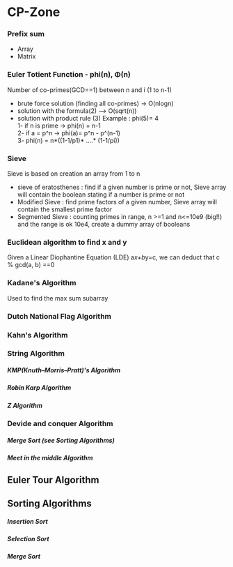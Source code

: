 # CP-Zone

### Prefix sum
  - Array
  - Matrix
### Euler Totient Function - phi(n), Φ(n)
  Number of co-primes(GCD==1) between n and i (1 to n-1)
  - brute force solution (finding all co-primes) -> O(nlogn)  
  - solution with the formula(2) --> O(sqrt(n)) 
  - solution with product rule (3)
  Example : phi(5)= 4  
  1- if n is prime -> phi(n) = n-1  
  2- if a = p^n -> phi(a)= p^n - p^(n-1)  
  3- phi(n) = n*((1-1/p1)* ....* (1-1/pi))  

### Sieve
Sieve is based on creation an array from 1 to n
  - sieve of eratosthenes : find if a given number is prime or not, Sieve array will contain the boolean stating if a number is prime or not  
  - Modified Sieve : find prime factors of a given number, Sieve array will contain the smallest prime factor
  - Segmented Sieve : counting primes in range, n >=1 and n<=10e9 (big!!) and the range is ok 10e4, create a dummy array of booleans

### Euclidean algorithm to find x and y
Given a Linear Diophantine Equation (LDE) a*x+b*y=c, we can deduct that c % gcd(a, b) ==0

### Kadane's Algorithm
Used to find the max sum subarray



### Dutch National Flag Algorithm 

### Kahn's Algorithm
### String Algorithm
##### KMP(Knuth–Morris–Pratt)'s  Algorithm
##### Robin Karp Algorithm
##### Z Algorithm

### Devide and conquer Algorithm

##### Merge Sort (see Sorting Algorithms)
##### Meet in the middle Algorithm

## Euler Tour Algorithm

## Sorting Algorithms

##### Insertion Sort

##### Selection Sort

##### Merge Sort
